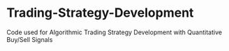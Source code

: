 # Trading-Strategy-Development
Code used for Algorithmic Trading Strategy Development with Quantitative Buy/Sell Signals
